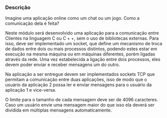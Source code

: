 ### Descrição

Imagine uma aplicação online como um chat ou um jogo. Como a comunicação dela é feita?

Neste módulo será desenvolvido uma aplicação para a comunicação entre Clientes na linguagem $\mathrm{C}$ ou $\mathrm{C}++$, sem o uso de bibliotecas externas. Para isso, deve ser implementado um socket, que define um mecanismo de troca de dados entre dois ou mais processos distintos, podendo estes estar em execução na mesma máquina ou em máquinas diferentes, porém ligadas através da rede. Uma vez estabelecida a ligação entre dois processos, eles devem poder enviar e receber mensagens um do outro.

$\mathrm{Na}$ aplicação a ser entregue devem ser implementados sockets TCP que permitam a comunicação entre duas aplicações, isso de modo que o usuário da aplicação 2 possa ler e enviar mensagens para o usuário da aplicação 1 e vice-versa.

O limite para o tamanho de cada mensagem deve ser de 4096 caracteres. Caso um usuário envie uma mensagem maior do que isso ela deverá ser dividida em múltiplas mensagens automaticamente.
